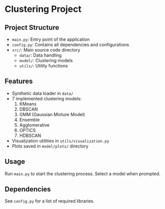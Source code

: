 # Clustering Project

## Project Structure

- `main.py`: Entry point of the application
- `config.py`: Contains all dependencies and configurations
- `src/`: Main source code directory
  - `data/`: Data handling
  - `model/`: Clustering models
  - `utils/`: Utility functions

## Features

- Synthetic data loader in `data/`
- 7 implemented clustering models:
  1. KMeans
  2. DBSCAN
  3. GMM (Gaussian Mixture Model)
  4. Ensemble
  5. Agglomerative
  6. OPTICS
  7. HDBSCAN
- Visualization utilities in `utils/visualization.py`
- Plots saved in `model/plots/` directory

## Usage

Run `main.py` to start the clustering process. Select a model when prompted.

## Dependencies

See `config.py` for a list of required libraries.
